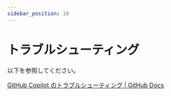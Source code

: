 ```yaml
---
sidebar_position: 10
---
```


# トラブルシューティング

以下を参照してください。

[GitHub Copilot のトラブルシューティング | GitHub Docs](https://docs.github.com/ja/copilot/troubleshooting-github-copilot)